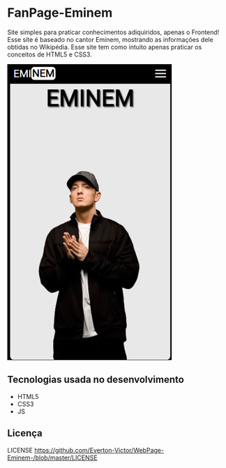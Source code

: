 # FanPage-Eminem
Site simples para praticar conhecimentos adiquiridos, apenas o Frontend! 
Esse site é baseado no cantor Eminem, mostrando as informações dele obtidas no Wikipédia.
Esse site tem como intuito apenas praticar os conceitos de HTML5 e CSS3.

![](https://github.com/Everton-Victor/FanPage-Eminem/blob/main/views/img/eminemrREADME.PNG)


## Tecnologias usada no desenvolvimento
- HTML5
- CSS3
- JS

## Licença
LICENSE
https://github.com/Everton-Victor/WebPage-Eminem-/blob/master/LICENSE
